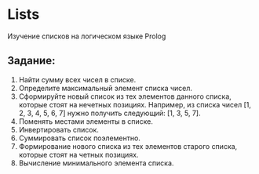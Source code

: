 # Lists
Изучение списков на логическом языке Prolog

## Задание:<br>
1. Найти сумму всех чисел в списке.
2. Определите максимальный элемент списка чисел.
3. Сформируйте новый список из тех элементов данного списка, которые стоят на нечетных позициях. Например, из списка чисел [1, 2, 3, 4, 5, 6, 7] нужно получить следующий: [1, 3, 5, 7].
4. Поменять местами элементы в списке.
5. Инвертировать список.
6. Суммировать список поэлементно.
7. Формирование нового списка из тех элементов старого списка, которые стоят на четных позициях.
8. Вычисление минимального элемента списка.

